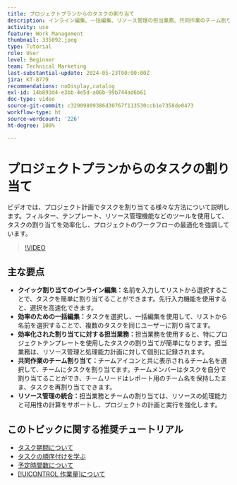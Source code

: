 ```yaml
---
title: プロジェクトプランからのタスクの割り当て
description: インライン編集、一括編集、リソース管理の担当業務、共同作業のチーム割り当て、効率的なプロジェクト計画のリソース処理能力計算を使用して、Workfront でのタスク割り当てを簡素化します。
activity: use
feature: Work Management
thumbnail: 335092.jpeg
type: Tutorial
role: User
level: Beginner
team: Technical Marketing
last-substantial-update: 2024-05-23T00:00:00Z
jira: KT-8779
recommendations: noDisplay,catalog
exl-id: 14b893d4-e3bb-4e5d-a06b-99b744ad6b61
doc-type: video
source-git-commit: c32909809386d30767f113530ccb1e7358de0473
workflow-type: ht
source-wordcount: '226'
ht-degree: 100%

---
```


# プロジェクトプランからのタスクの割り当て

ビデオでは、プロジェクト計画でタスクを割り当てる様々な方法について説明します。フィルター、テンプレート、リソース管理機能などのツールを使用して、タスクの割り当てを効率化し、プロジェクトのワークフローの最適化を強調しています。


>[!VIDEO](https://video.tv.adobe.com/v/3445734/?quality=12&learn=on&enablevpops&captions=jpn)

## 主な要点

* **クイック割り当てのインライン編集：**&#x200B;名前を入力してリストから選択することで、タスクを簡単に割り当てることができます。先行入力機能を使用すると、選択を高速化できます。
* **効率のための一括編集：**&#x200B;タスクを選択し、一括編集を使用して、リストから名前を選択することで、複数のタスクを同じユーザーに割り当てます。
* **効率化された割り当てに対する担当業務：**&#x200B;担当業務を使用すると、特にプロジェクトテンプレートを使用したタスクの割り当てが簡単になります。担当業務は、リソース管理と処理能力計画に対して個別に記録されます。
* **共同作業のチーム割り当て：**&#x200B;チームアイコンと共に表示されるチーム名を選択して、チームにタスクを割り当てます。チームメンバーはタスクを自分で割り当てることができ、チームリードはレポート用のチーム名を保持したまま、タスクを再割り当てできます。
* **リソース管理の統合：**&#x200B;担当業務とチームの割り当ては、リソースの処理能力と可用性の計算をサポートし、プロジェクトの計画と実行を強化します。


## このトピックに関する推奨チュートリアル

* [タスク期間について](/help/manage-work/tasks/understand-task-durations.md)
* [タスクの順序付けを学ぶ](/help/manage-work/tasks/learn-to-sequence-tasks.md)
* [予定時間数について](/help/manage-work/tasks/understand-planned-hours.md)
* [[!UICONTROL 作業量]について](/help/manage-work/tasks/understand-work-effort.md)

